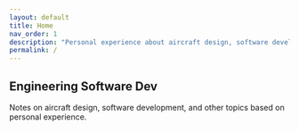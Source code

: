 ```yaml
---
layout: default
title: Home
nav_order: 1
description: "Personal experience about aircraft design, software development and other topics."
permalink: /
---
```


## Engineering Software Dev

Notes on aircraft design, software development, and other topics based
on personal experience.